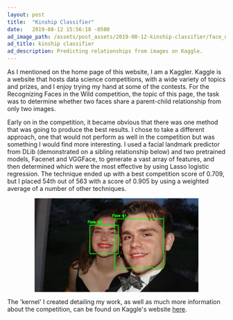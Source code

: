 ```yaml
---
layout: post
title:  "Kinship Classifier"
date:   2019-08-12 15:56:18 -0500
ad_image_path: /assets/post_assets/2019-08-12-kinship-classifier/face_detection_square.jpg
ad_title: kinship classifier
ad_description: Predicting relationships from images on Kaggle.
---
```


As I mentioned on the home page of this website, I am a Kaggler. Kaggle is a website that hosts data science competitions,
with a wide variety of topics and prizes, and I enjoy trying my hand at some of the contests. For the Recognizing Faces in
the Wild competition, the topic of this page, the task was to determine whether two faces share a parent-child relationship
from only two images.

Early on in the competition, it became obvious that there was one method that was going to produce the best results. I chose
to take a different approach, one that would not perform as well in the competition but was something I would find more interesting.
I used a facial landmark predictor from DLib (demonstrated on a sibling relationship below) and two pretrained models, Facenet and VGGFace, to generate a
vast array of features, and then determined which were the most effective by using Lasso logistic regression. The technique ended
up with a best competition score of 0.709, but I placed 54th out of 563 with a score of 0.905 by using a weighted average of a number
of other techniques.

<div><img src="/assets/post_assets/2019-08-12-kinship-classifier/face_detection.jpg" style="width:75%; margin: 5px auto; display: block;"></div>

The 'kernel' I created detailing my work, as well as much more information about the competition, can be found on Kaggle's website
<a href="https://www.kaggle.com/keltingrimes/feature-generation-and-analysis" target="_blank">here</a>.